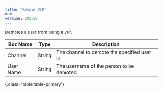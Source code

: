 ```yaml
---
title: "Remove VIP"
num: 
version: 202310
---
```


Demotes a user from being a VIP.

| Box Name | Type | Description | 
|-------|--------|--------
Channel|String|The channel to demote the specified user in
User Name|String|The username of the person to be demoted
{:class='table table-primary'}